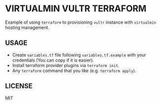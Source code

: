 # VIRTUALMIN VULTR TERRAFORM

Example of using `terraform` to provisioning `vultr` instance with `virtualmin` hosting management.

## USAGE

- Create `variables.tf` file following `variables.tf.example` with your credentials (You can copy if it is easier).
- Install terraform provider plugins via `terraform init`.
- Any `terraform` command that you like (e.g. `terraform apply`).

## LICENSE

MIT
